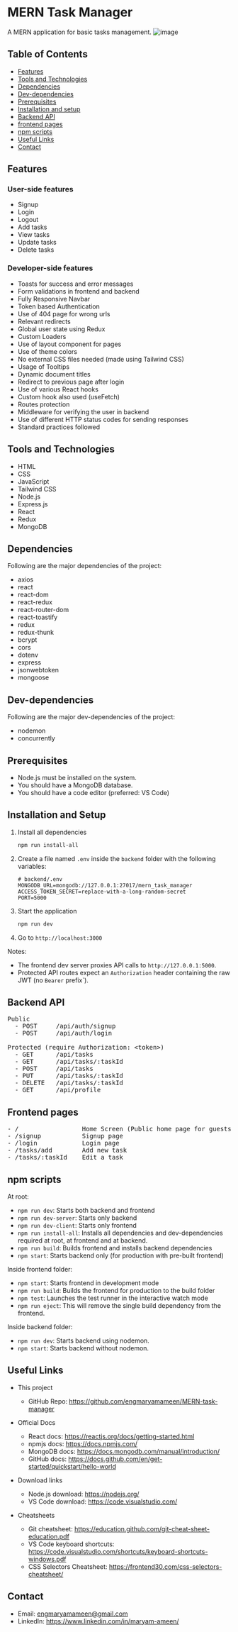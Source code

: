# MERN Task Manager

A MERN application for basic tasks management.
![image](https://user-images.githubusercontent.com/86913048/227101123-f8a35258-9c21-4479-86e8-055659ab75e2.png)

## Table of Contents

- [Features](#features)
- [Tools and Technologies](#tools-and-technologies)
- [Dependencies](#dependencies)
- [Dev-dependencies](#dev-dependencies)
- [Prerequisites](#prerequisites)
- [Installation and setup](#installation-and-setup)
- [Backend API](#backend-api)
- [frontend pages](#frontend-pages)
- [npm scripts](#npm-scripts)
- [Useful Links](#useful-links)
- [Contact](#contact)

## Features

### User-side features

- Signup
- Login
- Logout
- Add tasks
- View tasks
- Update tasks
- Delete tasks

### Developer-side features

- Toasts for success and error messages
- Form validations in frontend and backend
- Fully Responsive Navbar
- Token based Authentication
- Use of 404 page for wrong urls
- Relevant redirects
- Global user state using Redux
- Custom Loaders
- Use of layout component for pages
- Use of theme colors
- No external CSS files needed (made using Tailwind CSS)
- Usage of Tooltips
- Dynamic document titles
- Redirect to previous page after login
- Use of various React hooks
- Custom hook also used (useFetch)
- Routes protection
- Middleware for verifying the user in backend
- Use of different HTTP status codes for sending responses
- Standard practices followed

## Tools and Technologies

- HTML
- CSS
- JavaScript
- Tailwind CSS
- Node.js
- Express.js
- React
- Redux
- MongoDB

## Dependencies

Following are the major dependencies of the project:

- axios
- react
- react-dom
- react-redux
- react-router-dom
- react-toastify
- redux
- redux-thunk
- bcrypt
- cors
- dotenv
- express
- jsonwebtoken
- mongoose

## Dev-dependencies

Following are the major dev-dependencies of the project:

- nodemon
- concurrently

## Prerequisites

- Node.js must be installed on the system.
- You should have a MongoDB database.
- You should have a code editor (preferred: VS Code)

## Installation and Setup

1. Install all dependencies

   ```sh
   npm run install-all
   ```

2. Create a file named `.env` inside the `backend` folder with the following variables:

   ```env
   # backend/.env
   MONGODB_URL=mongodb://127.0.0.1:27017/mern_task_manager
   ACCESS_TOKEN_SECRET=replace-with-a-long-random-secret
   PORT=5000
   ```

3. Start the application

   ```sh
   npm run dev
   ```

4. Go to `http://localhost:3000`

Notes:
- The frontend dev server proxies API calls to `http://127.0.0.1:5000`.
- Protected API routes expect an `Authorization` header containing the raw JWT (no `Bearer` prefix`).

## Backend API

<pre>
Public
  - POST     /api/auth/signup
  - POST     /api/auth/login

Protected (require Authorization: &lt;token&gt;)
  - GET      /api/tasks
  - GET      /api/tasks/:taskId
  - POST     /api/tasks
  - PUT      /api/tasks/:taskId
  - DELETE   /api/tasks/:taskId
  - GET      /api/profile
</pre>

## Frontend pages

<pre>
- /                 Home Screen (Public home page for guests and private dashboard (tasks) for logged-in users)
- /signup           Signup page
- /login            Login page
- /tasks/add        Add new task
- /tasks/:taskId    Edit a task
</pre>

## npm scripts

At root:

- `npm run dev`: Starts both backend and frontend
- `npm run dev-server`: Starts only backend
- `npm run dev-client`: Starts only frontend
- `npm run install-all`: Installs all dependencies and dev-dependencies required at root, at frontend and at backend.
- `npm run build`: Builds frontend and installs backend dependencies
- `npm start`: Starts backend only (for production with pre-built frontend)

Inside frontend folder:

- `npm start`: Starts frontend in development mode
- `npm run build`: Builds the frontend for production to the build folder
- `npm test`: Launches the test runner in the interactive watch mode
- `npm run eject`: This will remove the single build dependency from the frontend.

Inside backend folder:

- `npm run dev`: Starts backend using nodemon.
- `npm start`: Starts backend without nodemon.

## Useful Links

- This project

  - GitHub Repo: https://github.com/engmaryamameen/MERN-task-manager

- Official Docs

  - React docs: https://reactjs.org/docs/getting-started.html
  - npmjs docs: https://docs.npmjs.com/
  - MongoDB docs: https://docs.mongodb.com/manual/introduction/
  - GitHub docs: https://docs.github.com/en/get-started/quickstart/hello-world


- Download links

  - Node.js download: https://nodejs.org/
  - VS Code download: https://code.visualstudio.com/

- Cheatsheets
  - Git cheatsheet: https://education.github.com/git-cheat-sheet-education.pdf
  - VS Code keyboard shortcuts: https://code.visualstudio.com/shortcuts/keyboard-shortcuts-windows.pdf
  - CSS Selectors Cheatsheet: https://frontend30.com/css-selectors-cheatsheet/

## Contact

- Email: engmaryamameen@gmail.com
- LinkedIn: https://www.linkedin.com/in/maryam-ameen/
